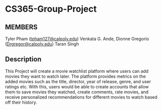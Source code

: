 # CS365-Group-Project

## MEMBERS

Tyler Pham (tpham127@calpoly.edu) 
Venkata G. Ande, 
Dionne Gregorio (Drgregor@calpoly.edu) 
Taran Singh

## Description 

This Project will create a movie watchlist platform where users can add movies they want to watch later. The platform provides metrics on the added movies such as the title, director, year of release, genre, and user ratings etc. With this, users would be able to create accounts that allow them to save movies they watched, create comments, rate movies, and receive personalized recommendations for different movies to watch based off their history. 